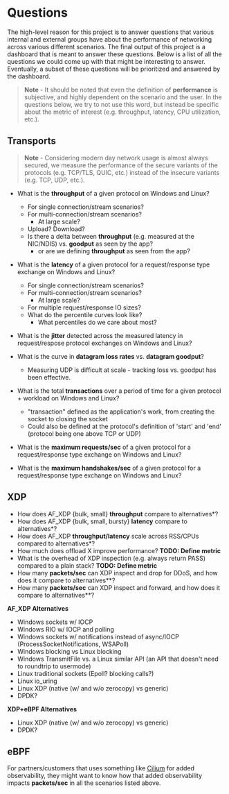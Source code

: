 # Questions

The high-level reason for this project is to answer questions that various internal and external groups have about the performance of networking across various different scenarios.
The final output of this project is a dashboard that is meant to answer these questions.
Below is a list of all the questions we could come up with that might be interesting to answer.
Eventually, a subset of these questions will be prioritized and answered by the dashboard.

> **Note** - It should be noted that even the definition of **performance** is subjective, and highly dependent on the scenario and the user. In the questions below, we try to not use this word, but instead be specific about the metric of interest (e.g. throughput, latency, CPU utilization, etc.).

## Transports

> **Note** - Considering modern day network usage is almost always secured, we measure the performance of the secure variants of the protocols (e.g. TCP/TLS, QUIC, etc.) instead of the insecure variants (e.g. TCP, UDP, etc.).

- What is the **throughput** of a given protocol on Windows and Linux?
    - For single connection/stream scenarios?
    - For multi-connection/stream scenarios?
        - At large scale?
    - Upload? Download?
    - Is there a delta between **throughput** (e.g. measured at the NIC/NDIS) vs. **goodput** as seen by the app?
        - or are we defining **throughput** as seen from the app?

- What is the **latency** of a given protocol for a request/response type exchange on Windows and Linux?
    - For single connection/stream scenarios?
    - For multi-connection/stream scenarios?
        - At large scale?
    - For multiple request/response IO sizes?
    - What do the percentile curves look like?
        - What percentiles do we care about most?
- What is the **jitter** detected across the measured latency in request/respose protocol exchanges on Windows and Linux?
- What is the curve in **datagram loss rates** vs. **datagram goodput**?
    - Measuring UDP is difficult at scale - tracking loss vs. goodput has been effective.
- What is the total **transactions** over a period of time for a given protocol + workload on Windows and Linux?
    - "transaction" defined as the application's work, from creating the socket to closing the socket
    - Could also be defined at the protocol's definition of 'start' and 'end' (protocol being one above TCP or UDP)
- What is the **maximum requests/sec** of a given protocol for a request/response type exchange on Windows and Linux?
- What is the **maximum handshakes/sec** of a given protocol for a request/response type exchange on Windows and Linux?

## XDP

- How does AF_XDP {bulk, small} **throughput** compare to alternatives*?
- How does AF_XDP {bulk, small, bursty} **latency** compare to alternatives*?
- How does AF_XDP **throughput/latency** scale across RSS/CPUs compared to alternatives*?
- How much does offload X improve performance? **TODO: Define metric**
- What is the overhead of XDP inspection (e.g. always return PASS) compared to a plain stack? **TODO: Define metric**
- How many **packets/sec** can XDP inspect and drop for DDoS, and how does it compare to alternatives**?
- How many **packets/sec** can XDP inspect and forward, and how does it compare to alternatives**?

**AF_XDP Alternatives**
- Windows sockets w/ IOCP
- Windows RIO w/ IOCP and polling
- Windows sockets w/ notifications instead of async/IOCP (ProcessSocketNotifications, WSAPoll)
- Windows blocking vs Linux blocking
- Windows TransmitFile vs. a Linux similar API (an API that doesn't need to roundtrip to usermode)
- Linux traditional sockets (Epoll? blocking calls?)
- Linux io_uring
- Linux XDP (native (w/ and w/o zerocopy) vs generic)
- DPDK?

**XDP+eBPF Alternatives**
- Linux XDP (native (w/ and w/o zerocopy) vs generic)
- DPDK?

## eBPF

For partners/customers that uses something like [Cilium](https://github.com/cilium/cilium) for added observability, they might want to know how 
that added observability impacts **packets/sec** in all the scenarios listed above. 
